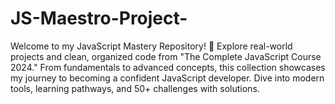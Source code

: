 # JS-Maestro-Project-
Welcome to my JavaScript Mastery Repository! 🚀 Explore real-world projects and clean, organized code from "The Complete JavaScript Course 2024." From fundamentals to advanced concepts, this collection showcases my journey to becoming a confident JavaScript developer. Dive into modern tools, learning pathways, and 50+ challenges with solutions. 
